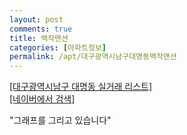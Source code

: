 ```yaml
---
layout: post
comments: true
title: 백작맨션
categories: [아파트정보]
permalink: /apt/대구광역시남구대명동백작맨션
---
```


<a href="/apt/대구광역시남구대명동">[대구광역시남구 대명동 실거래 리스트]</a><br>
<a href="https://search.naver.com/search.naver?query=대명동 백작맨션">[네이버에서 검색]</a>

<script type="text/javascript">
  var chart_data = [];

  function drawChart() {
    var data = new google.visualization.DataTable();
    data.addColumn('date', '거래일');
    data.addColumn('number', "매매");
    data.addColumn('number', "전세");
    data.addColumn('number', "전매");

    data.addRows(chart_data);

    var options = {
      hAxis: {
        format: 'yyyy/MM/dd'
      },    
      lineWidth: 0,
      pointsVisible: true,    
      title: '최근 1년간 유형별 실거래가 분포',
      legend: { position: 'bottom' }
    };

    var formatter = new google.visualization.NumberFormat({pattern:'###,###'} );
    formatter.format(data, 1);
    formatter.format(data, 2);
    
    setTimeout(function() {
        var chart = new google.visualization.LineChart(document.getElementById('columnchart_material'));
        chart.draw(data, (options));
        document.getElementById('loading').style.display = 'none';
    }, 1000);
  }
  
  var xhr = new XMLHttpRequest();

  xhr.onreadystatechange = function () {
    if(xhr.readyState == 4 && xhr.status == 200) {
      contents = xhr.responseText.substring(xhr.responseText.indexOf('<!-- contents start -->'), xhr.responseText.indexOf('<!-- contents end -->'))
      chart_data = eval(xhr.responseText.substring(xhr.responseText.indexOf('data.addRows(') + 'data.addRows('.length, xhr.responseText.indexOf(');', xhr.responseText.indexOf('data.addRows('))))

      document.getElementById('contents').innerHTML = contents;
      document.getElementById('contents').classList.add('mid-section-cover');
      google.charts.load('current', {'packages':['line', 'corechart']});  
      google.charts.setOnLoadCallback(drawChart);    
    }
  };     
  xhr.open('GET', "https://sub.seed-info.com/apt/대구광역시남구대명동백작맨션");
  xhr.send();
 
  
</script>

<div id="loading" style="z-index:20; display: block; margin-left: 0px">"그래프를 그리고 있습니다"</div>
<div id="columnchart_material" style="width: 95%; margin-left: 0px; display: block"></div>
<div id="contents" style="display: contents"></div>

